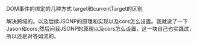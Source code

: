 DOM事件的绑定的几种方式
target和currentTarget的区别

解决跨域的。以及后续JSONP的原理和实现以及cors怎么设置。我就说了一下Jason和cors,然后问我JSONP的原理以及cors怎么设置，这一块自己也实践过，所以还是对答如流的。